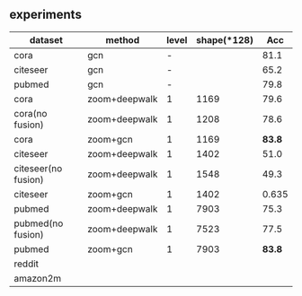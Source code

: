 ## experiments
| dataset             | method        | level | shape(*128) | Acc      |
| ------------------- | ------------- | ----- | ----------- | -------- |
| cora                | gcn           | -     |             | 81.1     |
| citeseer            | gcn           | -     |             | 65.2     |
| pubmed              | gcn           | -     |             | 79.8     |
| cora                | zoom+deepwalk | 1     | 1169        | 79.6     |
| cora(no fusion)     | zoom+deepwalk | 1     | 1208        | 78.6     |
| cora                | zoom+gcn      | 1     | 1169        | **83.8** |
| citeseer            | zoom+deepwalk | 1     | 1402        | 51.0     |
| citeseer(no fusion) | zoom+deepwalk | 1     | 1548        | 49.3     |
| citeseer            | zoom+gcn      | 1     | 1402        | 0.635    |
| pubmed              | zoom+deepwalk | 1     | 7903        | 75.3     |
| pubmed(no fusion)   | zoom+deepwalk | 1     | 7523        | 77.5     |
| pubmed              | zoom+gcn      | 1     | 7903        | **83.8** |
| reddit              |
| amazon2m            |